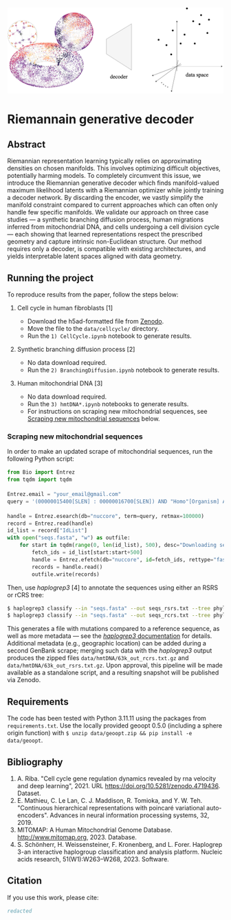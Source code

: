 ![RGD logo](data/frontpage_rgd.png)
# Riemannain generative decoder

## Abstract
Riemannian representation learning typically relies on approximating densities on chosen manifolds. This involves optimizing difficult objectives, potentially harming models. To completely circumvent this issue, we introduce the Riemannian generative decoder which finds manifold-valued maximum likelihood latents with a Riemannian optimizer while jointly training a decoder network. By discarding the encoder, we vastly simplify the manifold constraint compared to current approaches which can often only handle few specific manifolds. We validate our approach on three case studies — a synthetic branching diffusion process, human migrations inferred from mitochondrial DNA, and cells undergoing a cell division cycle — each showing that learned representations respect the prescribed geometry and capture intrinsic non-Euclidean structure. Our method requires only a decoder, is compatible with existing architectures, and yields interpretable latent spaces aligned with data geometry. 

## Running the project
To reproduce results from the paper, follow the steps below:

1. Cell cycle in human fibroblasts [1]
   - Download the h5ad-formatted file from [Zenodo][hfibro].
   - Move the file to the `data/cellcycle/` directory.
   - Run the `1) CellCycle.ipynb` notebook to generate results.

2. Synthetic branching diffusion process [2]
   - No data download required.
   - Run the `2) BranchingDiffusion.ipynb` notebook to generate results.

3. Human mitochondrial DNA [3]
   - No data download required.
   - Run the `3) hmtDNA*.ipynb` notebooks to generate results.
   - For instructions on scraping new mitochondrial sequences, see [Scraping new mitochondrial sequences](#scraping-new-mitochondrial-sequences) below.


### Scraping new mitochondrial sequences
In order to make an updated scrape of mitochondrial sequences, run the following Python script:
```python
from Bio import Entrez
from tqdm import tqdm

Entrez.email = "your_email@gmail.com"
query = '(00000015400[SLEN] : 00000016700[SLEN]) AND "Homo"[Organism] AND mitochondrion[FILT] NOT (unverified[All Fields] OR ("Homo sapiens subsp. \'Denisova\'"[Organism] OR Homo sp. Altai[All Fields]) OR ("Homo sapiens subsp. \'Denisova\'"[Organism] OR Denisova hominin[All Fields]) OR neanderthalensis[All Fields] OR heidelbergensis[All Fields] OR consensus[All Fields])'

handle = Entrez.esearch(db="nuccore", term=query, retmax=100000)
record = Entrez.read(handle)
id_list = record["IdList"]
with open("seqs.fasta", "w") as outfile:
    for start in tqdm(range(0, len(id_list), 500), desc="Downloading sequences"):
        fetch_ids = id_list[start:start+500]
        handle = Entrez.efetch(db="nuccore", id=fetch_ids, rettype="fasta", retmode="text")
        records = handle.read()
        outfile.write(records)
```
Then, use *haplogrep3* [4] to annotate the sequences using either an RSRS or rCRS tree: 
```bash
$ haplogrep3 classify --in "seqs.fasta" --out seqs_rsrs.txt --tree phylotree-rsrs@17.0 --extend-report
$ haplogrep3 classify --in "seqs.fasta" --out seqs_rcrs.txt --tree phylotree-fu-rcrs@1.2 --extend-report
```
This generates a file with mutations compared to a reference sequence, as well as more metadata — see the [*haplogrep3* documentation][haplogrep] for details. Additional metadata (e.g., geographic location) can be added during a second GenBank scrape; merging such data with the *haplogrep3* output produces the zipped files `data/hmtDNA/63k_out_rcrs.txt.gz` and `data/hmtDNA/63k_out_rsrs.txt.gz`. Upon approval, this pipeline will be made available as a standalone script, and a resulting snapshot will be published via Zenodo.

## Requirements
The code has been tested with Python 3.11.11 using the packages from `requirements.txt`. Use the locally provided geoopt 0.5.0 (including a sphere origin function) with `$ unzip data/geoopt.zip && pip install -e data/geoopt`.

## Bibliography
1. A. Riba. "Cell cycle gene regulation dynamics revealed by rna velocity and deep learning", 2021. URL
https://doi.org/10.5281/zenodo.4719436. Dataset. 
2. E. Mathieu, C. Le Lan, C. J. Maddison, R. Tomioka, and Y. W. Teh. "Continuous hierarchical
representations with poincaré variational auto-encoders". Advances in neural information processing
systems, 32, 2019.
3. MITOMAP: A Human Mitochondrial Genome Database. http://www.mitomap.org, 2023. Database.
4. S. Schönherr, H. Weissensteiner, F. Kronenberg, and L. Forer. Haplogrep 3-an interactive haplogroup
classification and analysis platform. Nucleic acids research, 51(W1):W263–W268, 2023. Software.

[hfibro]: https://zenodo.org/records/4719436/files/velocity_anndata_human_fibroblast_DeepCycle_ISMARA.h5ad?download=1
[branching]: https://github.com/emilemathieu/pvae/blob/master/pvae/datasets/datasets.py
[haplogrep]: https://haplogrep.readthedocs.io/

## Citation
If you use this work, please cite:

```bibtex
redacted
```